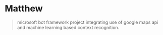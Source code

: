 # Matthew

> microsoft bot framework project integrating use of google maps api and machine learning based context recognition.

